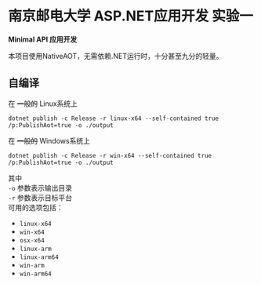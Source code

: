 # 南京邮电大学 ASP.NET应用开发 实验一

**Minimal API 应用开发**

本项目使用NativeAOT，无需依赖.NET运行时，十分甚至九分的轻量。

## 自编译

在 ~~一般的~~ Linux系统上
```shell
dotnet publish -c Release -r linux-x64 --self-contained true /p:PublishAot=true -o ./output
```

在 ~~一般的~~ Windows系统上
```shell
dotnet publish -c Release -r win-x64 --self-contained true /p:PublishAot=true -o ./output
```

其中  
`-o` 参数表示输出目录  
`-r` 参数表示目标平台  
可用的选项包括：
- `linux-x64`
- `win-x64`
- `osx-x64`
- `linux-arm`
- `linux-arm64`
- `win-arm`
- `win-arm64`
